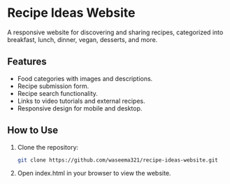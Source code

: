 # Recipe Ideas Website

A responsive website for discovering and sharing recipes, categorized into breakfast, lunch, dinner, vegan, desserts, and more.

## Features
- Food categories with images and descriptions.
- Recipe submission form.
- Recipe search functionality.
- Links to video tutorials and external recipes.
- Responsive design for mobile and desktop.

## How to Use
1. Clone the repository:
   ```bash
   git clone https://github.com/waseema321/recipe-ideas-website.git

2. Open index.html in your browser to view the website.
